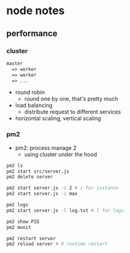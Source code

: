 # node notes

## performance

### cluster

```md
master
  => worker
  => worker
  => ...
```

- round robin
  - round one by one, that's pretty much
- load balancing
  - distribute request to different services
- horizontal scaling, vertical scaling

### pm2

- pm2: process manage 2
  - using cluster under the hood

```sh
pm2 ls
pm2 start src/server.js
pm2 delete server

pm2 start server.js -i 2 # i for instance
pm2 start server.js -i max

pm2 logs
pm2 start server.js -l log.txt # l for logs

pm2 show PID
pm2 monit

pm2 restart server
pm2 reload server # 0 runtime restart
```
